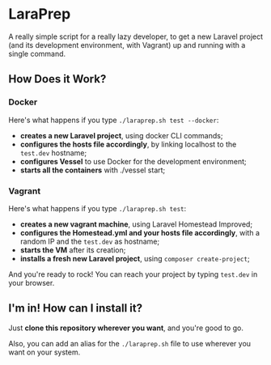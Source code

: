 # LaraPrep

A really simple script for a really lazy developer, to get a new Laravel project (and its development environment, with Vagrant) up and running with a single command.

## How Does it Work?

### Docker

Here's what happens if you type `./laraprep.sh test --docker`:

* **creates a new Laravel project**, using docker CLI commands;
* **configures the hosts file accordingly**, by linking localhost to the `test.dev` hostname;
* **configures Vessel** to use Docker for the development environment;
* **starts all the containers** with ./vessel start;

### Vagrant

Here's what happens if you type `./laraprep.sh test`:

* **creates a new vagrant machine**, using Laravel Homestead Improved;
* **configures the Homestead.yml and your hosts file accordingly**, with a random IP and the `test.dev` as hostname;
* **starts the VM** after its creation;
* **installs a fresh new Laravel project**, using `composer create-project`;

And you're ready to rock! You can reach your project by typing `test.dev` in your browser.

## I'm in! How can I install it?

Just **clone this repository wherever you want**, and you're good to go.

Also, you can add an alias for the `./laraprep.sh` file to use wherever you want on your system.
